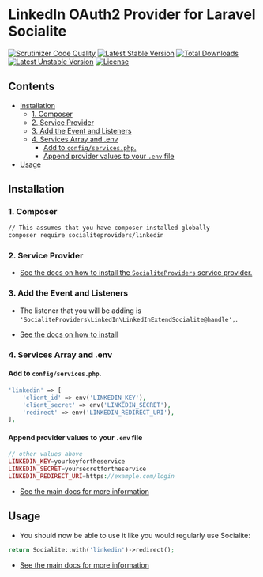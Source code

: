 # LinkedIn OAuth2 Provider for Laravel Socialite

[![Scrutinizer Code Quality](https://img.shields.io/scrutinizer/g/SocialiteProviders/LinkedIn.svg?style=flat-square)](https://scrutinizer-ci.com/g/SocialiteProviders/LinkedIn/?branch=master)
[![Latest Stable Version](https://img.shields.io/packagist/v/socialiteproviders/linkedin.svg?style=flat-square)](https://packagist.org/packages/socialiteproviders/linkedin)
[![Total Downloads](https://img.shields.io/packagist/dt/socialiteproviders/linkedin.svg?style=flat-square)](https://packagist.org/packages/socialiteproviders/linkedin)
[![Latest Unstable Version](https://img.shields.io/packagist/vpre/socialiteproviders/linkedin.svg?style=flat-square)](https://packagist.org/packages/socialiteproviders/linkedin)
[![License](https://img.shields.io/packagist/l/socialiteproviders/linkedin.svg?style=flat-square)](https://packagist.org/packages/socialiteproviders/linkedin)

<!-- START doctoc generated TOC please keep comment here to allow auto update -->
<!-- DON'T EDIT THIS SECTION, INSTEAD RE-RUN doctoc TO UPDATE -->
## Contents

- [Installation](#installation)
  - [1. Composer](#1-composer)
  - [2. Service Provider](#2-service-provider)
  - [3. Add the Event and Listeners](#3-add-the-event-and-listeners)
  - [4. Services Array and .env](#4-services-array-and-env)
    - [Add to `config/services.php`.](#add-to-configservicesphp)
    - [Append provider values to your `.env` file](#append-provider-values-to-your-env-file)
- [Usage](#usage)

<!-- END doctoc generated TOC please keep comment here to allow auto update -->


## Installation

### 1. Composer

```bash
// This assumes that you have composer installed globally
composer require socialiteproviders/linkedin
```

### 2. Service Provider

* [See the docs on how to install the `SocialiteProviders` service provider.](https://github.com/SocialiteProviders/Manager#2-service-provider)


### 3. Add the Event and Listeners

* The listener that you will be adding is `'SocialiteProviders\LinkedIn\LinkedInExtendSocialite@handle',`.

* [See the docs on how to install](https://github.com/SocialiteProviders/Manager#3-add-the-event-and-listeners)

### 4. Services Array and .env

#### Add to `config/services.php`.

```php
'linkedin' => [
    'client_id' => env('LINKEDIN_KEY'),
    'client_secret' => env('LINKEDIN_SECRET'),
    'redirect' => env('LINKEDIN_REDIRECT_URI'),
],
```

#### Append provider values to your `.env` file

```php
// other values above
LINKEDIN_KEY=yourkeyfortheservice
LINKEDIN_SECRET=yoursecretfortheservice
LINKEDIN_REDIRECT_URI=https://example.com/login
```

* [See the main docs for more information](https://github.com/SocialiteProviders/Manager#4-services-array-and-env)


## Usage

* You should now be able to use it like you would regularly use Socialite:

```php
return Socialite::with('linkedin')->redirect();
```

* [See the main docs for more information](https://github.com/SocialiteProviders/Manager#usage)
